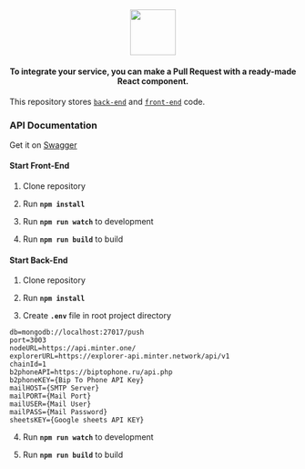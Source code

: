 <h2 align="center"><img height="80" src="https://tap.mn/tapmn.png" /></h2>

<h4 align="center">To integrate your service, you can make a Pull Request with a ready-made React component.</h4>

This repository stores [`back-end`](back-end) and [`front-end`](react-app) code.

### API Documentation

Get it on [Swagger](https://app.swaggerhub.com/apis-docs/kanitelk/tap/)

#### Start Front-End

1. Clone repository

2. Run **`npm install`**

3. Run **`npm run watch`** to development

4. Run **`npm run build`** to build

#### Start Back-End

1. Clone repository

2. Run **`npm install`**

3. Create **`.env`** file in root project directory

```
db=mongodb://localhost:27017/push
port=3003
nodeURL=https://api.minter.one/
explorerURL=https://explorer-api.minter.network/api/v1
chainId=1
b2phoneAPI=https://biptophone.ru/api.php
b2phoneKEY={Bip To Phone API Key}
mailHOST={SMTP Server}
mailPORT={Mail Port}
mailUSER={Mail User}
mailPASS={Mail Password}
sheetsKEY={Google sheets API KEY}
```

4. Run **`npm run watch`** to development

5. Run **`npm run build`** to build

